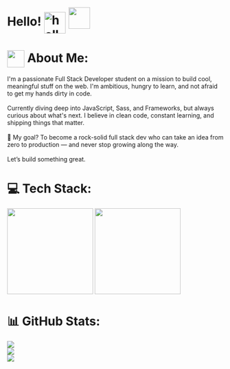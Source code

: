 # Hello! <img src="https://raw.githubusercontent.com/MartinHeinz/MartinHeinz/master/wave.gif" alt="hello" width="50" style="vertical-align: middle;">  <img src="https://user-images.githubusercontent.com/74038190/216120986-f2752ca9-fe82-4aa3-befe-0a58db010d85.png" width="50" style="vertical-align: text-bottom;">  

# <img src="https://user-images.githubusercontent.com/74038190/216120974-24a76b31-7f39-41f1-a38f-b3c1377cc612.png" width="40" style="vertical-align: middle;"> About Me:
I'm a passionate Full Stack Developer student on a mission to build cool, meaningful stuff on the web. I'm ambitious, hungry to learn, and not afraid to get my hands dirty in code.<br><br>
Currently diving deep into JavaScript, Sass, and Frameworks, but always curious about what's next. I believe in clean code, constant learning, and shipping things that matter.<br><br>
🚀 My goal? To become a rock-solid full stack dev who can take an idea from zero to production — and never stop growing along the way.<br><br>
Let’s build something great.


# 💻 Tech Stack:
<img src="https://user-images.githubusercontent.com/74038190/212257454-16e3712e-945a-4ca2-b238-408ad0bf87e6.gif" style="width: 200px" /> <img src="https://user-images.githubusercontent.com/74038190/212257468-1e9a91f1-b626-4baa-b15d-5c385dfa7ed2.gif" style="width: 200px" />
# 📊 GitHub Stats:
![](https://github-readme-stats.vercel.app/api?username=epsyFRG&theme=panda&hide_border=false&include_all_commits=false&count_private=false)<br/>
![](https://nirzak-streak-stats.vercel.app/?user=epsyFRG&theme=panda&hide_border=false)<br/>
![](https://github-readme-stats.vercel.app/api/top-langs/?username=epsyFRG&theme=panda&hide_border=false&include_all_commits=false&count_private=false&layout=compact)
